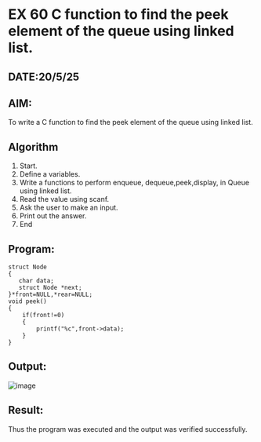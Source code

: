 # EX 60 C function to find the peek element of the queue using linked list.
## DATE:20/5/25
## AIM:
To write a C function to find the peek element of the queue using linked list.

## Algorithm
1. Start. 
2. Define a variables. 
3. Write a functions to perform enqueue, dequeue,peek,display, in Queue using linked 
list. 
4. Read the value using scanf. 
5. Ask the user to make an input. 
6. Print out the answer. 
7. End 

## Program:
```
struct Node
{
   char data;
   struct Node *next;
}*front=NULL,*rear=NULL;
void peek()
{
    if(front!=0)
    {
        printf("%c",front->data);
    }
}
```

## Output:
![image](https://github.com/user-attachments/assets/825d5bb8-f40d-48ef-9da1-430329c0fef2)

## Result:
Thus the program was executed and the output was verified successfully.
